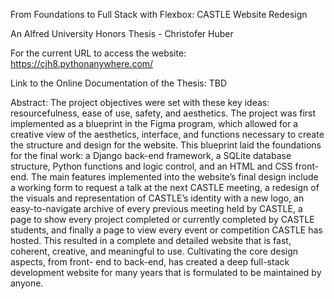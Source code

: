 From Foundations to Full Stack with Flexbox: CASTLE Website Redesign

An Alfred University Honors Thesis - Christofer Huber

For the current URL to access the website:
https://cjh8.pythonanywhere.com/

Link to the Online Documentation of the Thesis: TBD

Abstract:
The project objectives were set with these key ideas: resourcefulness,
ease of use, safety, and aesthetics. The project was first implemented
as a blueprint in the Figma program, which allowed for a creative view
of the aesthetics, interface, and functions necessary to create the 
structure and design for the website. This blueprint laid the foundations
for the final work: a Django back-end framework, a SQLite database
structure, Python functions and logic control, and an HTML and CSS
front-end. The main features implemented into the website’s final 
design include a working form to request a talk at the next CASTLE
meeting, a redesign of the visuals and representation of CASTLE’s
identity with a new logo, an easy-to-navigate archive of every previous
meeting held by CASTLE, a page to show every project completed
or currently completed by CASTLE students, and finally a page to
view every event or competition CASTLE has hosted. This resulted
in a complete and detailed website that is fast, coherent, creative, and
meaningful to use. Cultivating the core design aspects, from front-
end to back-end, has created a deep full-stack development website for
many years that is formulated to be maintained by anyone.
